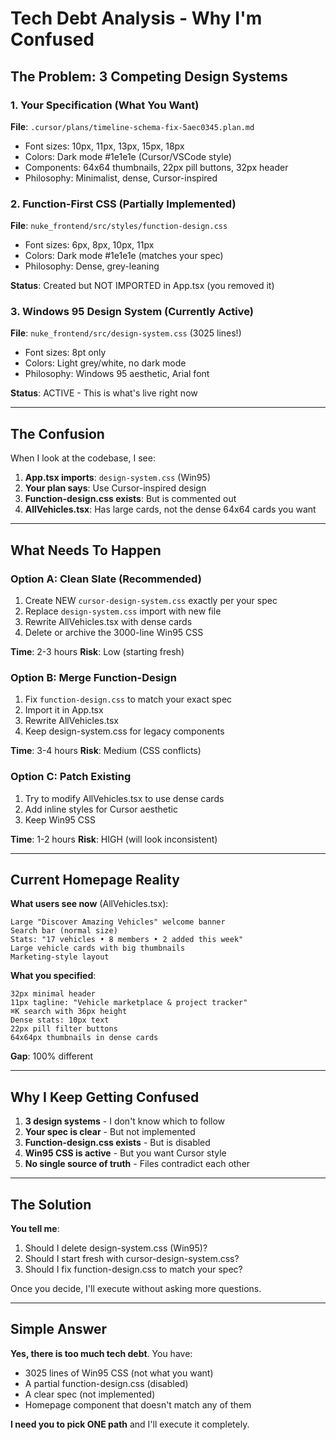 # Tech Debt Analysis - Why I'm Confused

## The Problem: 3 Competing Design Systems

### 1. Your Specification (What You Want)
**File**: `.cursor/plans/timeline-schema-fix-5aec0345.plan.md`
- Font sizes: 10px, 11px, 13px, 15px, 18px
- Colors: Dark mode #1e1e1e (Cursor/VSCode style)
- Components: 64x64 thumbnails, 22px pill buttons, 32px header
- Philosophy: Minimalist, dense, Cursor-inspired

### 2. Function-First CSS (Partially Implemented)
**File**: `nuke_frontend/src/styles/function-design.css`
- Font sizes: 6px, 8px, 10px, 11px
- Colors: Dark mode #1e1e1e (matches your spec)
- Philosophy: Dense, grey-leaning

**Status**: Created but NOT IMPORTED in App.tsx (you removed it)

### 3. Windows 95 Design System (Currently Active)
**File**: `nuke_frontend/src/design-system.css` (3025 lines!)
- Font sizes: 8pt only
- Colors: Light grey/white, no dark mode
- Philosophy: Windows 95 aesthetic, Arial font

**Status**: ACTIVE - This is what's live right now

---

## The Confusion

When I look at the codebase, I see:

1. **App.tsx imports**: `design-system.css` (Win95)
2. **Your plan says**: Use Cursor-inspired design
3. **Function-design.css exists**: But is commented out
4. **AllVehicles.tsx**: Has large cards, not the dense 64x64 cards you want

---

## What Needs To Happen

### Option A: Clean Slate (Recommended)
1. Create NEW `cursor-design-system.css` exactly per your spec
2. Replace `design-system.css` import with new file
3. Rewrite AllVehicles.tsx with dense cards
4. Delete or archive the 3000-line Win95 CSS

**Time**: 2-3 hours
**Risk**: Low (starting fresh)

### Option B: Merge Function-Design
1. Fix `function-design.css` to match your exact spec
2. Import it in App.tsx
3. Rewrite AllVehicles.tsx
4. Keep design-system.css for legacy components

**Time**: 3-4 hours
**Risk**: Medium (CSS conflicts)

### Option C: Patch Existing
1. Try to modify AllVehicles.tsx to use dense cards
2. Add inline styles for Cursor aesthetic
3. Keep Win95 CSS

**Time**: 1-2 hours
**Risk**: HIGH (will look inconsistent)

---

## Current Homepage Reality

**What users see now** (AllVehicles.tsx):
```
Large "Discover Amazing Vehicles" welcome banner
Search bar (normal size)
Stats: "17 vehicles • 8 members • 2 added this week"
Large vehicle cards with big thumbnails
Marketing-style layout
```

**What you specified**:
```
32px minimal header
11px tagline: "Vehicle marketplace & project tracker"
⌘K search with 36px height
Dense stats: 10px text
22px pill filter buttons
64x64px thumbnails in dense cards
```

**Gap**: 100% different

---

## Why I Keep Getting Confused

1. **3 design systems** - I don't know which to follow
2. **Your spec is clear** - But not implemented
3. **Function-design.css exists** - But is disabled
4. **Win95 CSS is active** - But you want Cursor style
5. **No single source of truth** - Files contradict each other

---

## The Solution

**You tell me**:
1. Should I delete design-system.css (Win95)?
2. Should I start fresh with cursor-design-system.css?
3. Should I fix function-design.css to match your spec?

Once you decide, I'll execute without asking more questions.

---

## Simple Answer

**Yes, there is too much tech debt**. You have:
- 3025 lines of Win95 CSS (not what you want)
- A partial function-design.css (disabled)
- A clear spec (not implemented)
- Homepage component that doesn't match any of them

**I need you to pick ONE path** and I'll execute it completely.

